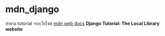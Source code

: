 # mdn_django

ทำตาม tutorial จากเว็บไซต์ [mdn web docs](https://developer.mozilla.org/en-US/docs/Learn/Server-side/Django/Tutorial_local_library_website) 
**Django Tutorial: The Local Library website**
